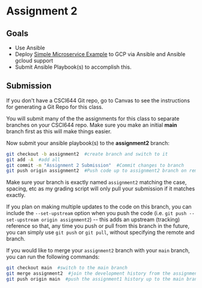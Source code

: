 # Assignment 2

## Goals

* Use Ansible 
* Deploy [Simple Microservice Example](https://github.com/CSUChico-CSCI644/simple-microservice-example) to GCP via Ansible and Ansible gcloud support
* Submit Ansible Playbook(s) to accomplish this.

## Submission

If you don't have a CSCI644 Git repo, go to Canvas to see the instructions for generating a Git Repo for this class.

You will submit many of the the assignments for this class to separate branches on your CSCI644 repo. Make sure you make an initial **main** branch first as this will make things easier.

Now submit your ansible playbook(s) to the **assignment2** branch:

```bash
git checkout -b assignment2  #create branch and switch to it
git add -A  #add all
git commit -m "Assignment 2 Submission"  #Commit changes to branch
git push origin assignment2  #Push code up to assignment2 branch on remote
```

Make sure your branch is exactly named `assignment2` matching the case, spacing, etc as my grading script will only pull your submission if it matches exactly.

If you plan on making multiple updates to the code on this branch, you can include the `--set-upstream` option when you push the code (i.e. `git push --set-upstream origin assignment2`) -- this adds an upstream (tracking) reference so that, any time you push or pull from this branch in the future, you can simply use `git push` or `git pull`, without specifying the remote and branch.

If you would like to merge your `assignment2` branch with your `main` branch, you can run the following commands:
```bash
git checkout main  #switch to the main branch
git merge assignment2  #join the development history from the assignment1 branch with the current (main) branch
git push origin main  #push the assignment1 history up to the main branch on the remote
```